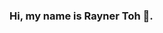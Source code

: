 ### Hi, my name is Rayner Toh 👋.

<!--
**raynertjx/raynertjx** is a ✨ _special_ ✨ repository because its `README.md` (this file) appears on your GitHub profile.

Here are some ideas to get you started:

- 😄 Prospective NUS Computer Science undergraduate, matriculating in 2022.
- 💻 Currently learning web development through The Odin Project.
- 🕹️ My current skills include HTML, CSS and JavaScript.

